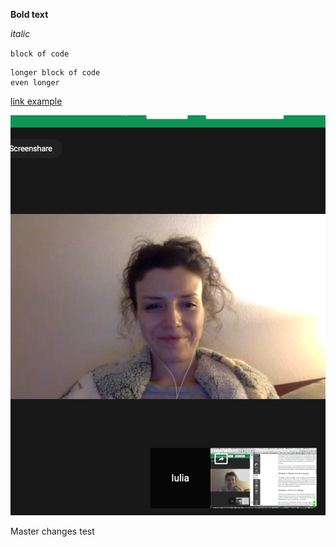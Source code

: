 **Bold text**

_italic_

`block of code`

```
longer block of code
even longer
```
[link example](http://google.com/ "Google link")

![Image example](DBCImage.png "Image title")

Master changes test